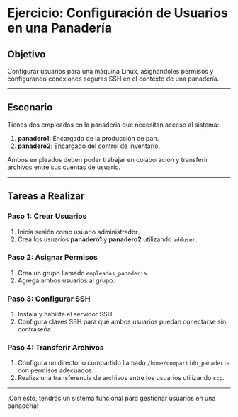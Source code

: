 
# Ejercicio: Configuración de Usuarios en una Panadería

## Objetivo
Configurar usuarios para una máquina Linux, asignándoles permisos y configurando conexiones seguras SSH en el contexto de una panadería.

---

## Escenario
Tienes dos empleados en la panadería que necesitan acceso al sistema:
1. **panadero1**: Encargado de la producción de pan.
2. **panadero2**: Encargado del control de inventario.

Ambos empleados deben poder trabajar en colaboración y transferir archivos entre sus cuentas de usuario.

---

## Tareas a Realizar

### Paso 1: Crear Usuarios
1. Inicia sesión como usuario administrador.
2. Crea los usuarios **panadero1** y **panadero2** utilizando `adduser`.

### Paso 2: Asignar Permisos
1. Crea un grupo llamado `empleados_panaderia`.
2. Agrega ambos usuarios al grupo.

### Paso 3: Configurar SSH
1. Instala y habilita el servidor SSH.
2. Configura claves SSH para que ambos usuarios puedan conectarse sin contraseña.

### Paso 4: Transferir Archivos
1. Configura un directorio compartido llamado `/home/compartido_panaderia` con permisos adecuados.
2. Realiza una transferencia de archivos entre los usuarios utilizando `scp`.

---

¡Con esto, tendrás un sistema funcional para gestionar usuarios en una panadería!
